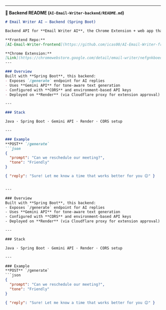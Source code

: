 
---

**📂 Backend README (`AI-Email-Writer-backend/README.md`)**

```markdown
# Email Writer AI — Backend (Spring Boot)

Backend API for **Email Writer AI**, the Chrome Extension + web app that generates AI-powered email replies.

**Frontend Repo:**  
[AI-Email-Writer-frontend](https://github.com/icas00/AI-Email-Writer-frontend)

**Chrome Extension:**  
[Link](https://chromewebstore.google.com/detail/email-writer/nefgnkboedlacmpgbkgjoknjeigpppln)
---

### Overview
Built with **Spring Boot**, this backend:
- Exposes `/generate` endpoint for AI replies  
- Uses **Gemini API** for tone-aware text generation  
- Configured with **CORS** and environment-based API keys  
- Deployed on **Render** (via Cloudflare proxy for extension approval)

---

### Stack

Java · Spring Boot · Gemini API · Render · CORS setup

---

### Example
**POST** `/generate`
```json
{
  "prompt": "Can we reschedule our meeting?",
  "tone": "Friendly"
}

{ "reply": "Sure! Let me know a time that works better for you 😊" }


---

### Overview
Built with **Spring Boot**, this backend:
- Exposes `/generate` endpoint for AI replies  
- Uses **Gemini API** for tone-aware text generation  
- Configured with **CORS** and environment-based API keys  
- Deployed on **Render** (via Cloudflare proxy for extension approval)

---

### Stack

Java · Spring Boot · Gemini API · Render · CORS setup

---

### Example
**POST** `/generate`
```json
{
  "prompt": "Can we reschedule our meeting?",
  "tone": "Friendly"
}

{ "reply": "Sure! Let me know a time that works better for you 😊" }


